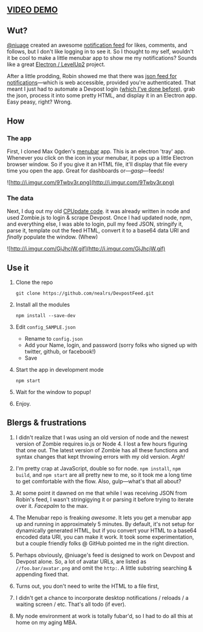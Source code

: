 ## [VIDEO DEMO](https://youtu.be/HDJnJXE7jcI)

## Wut?

[@niuage](http://devpost.com/niuage) created an awesome [notification feed](http://devpost.com/software/devpost-notification-center) for likes, comments, and follows, but I don't like logging in to see it. So I thought to my self, wouldn't it be cool to make a little menubar app to show me my notifications? Sounds like a great [Electron / LevelUp2](http://levelup2.devpost.com) project. 

After a little prodding, Robin showed me that there was [json feed for notifications](http://devpost.com/notifications.json?limit=30)&mdash;which is web accessible, provided you're authenticated. That meant I just had to automate a Devpost login ([which I've done before](http://devpost.com/software/cpupdate)), grab the json, process it into some pretty HTML, and display it in an Electron app. Easy peasy, right? Wrong.

## How

### The app

First, I cloned Max Ogden's [menubar](https://github.com/maxogden/menubar) app. This is an electron 'tray' app. Whenever you click on the icon in your menubar, it pops up a little Electron browser window. So if you give it an HTML file, it'll display that file every time you open the app. Great for dashboards or&mdash;_gasp_&mdash;feeds!

![http://i.imgur.com/9Twbv3r.png](http://i.imgur.com/9Twbv3r.png)

### The data

Next, I dug out my old [CPUpdate code](https://github.com/nealrs/cpupdate/blob/master/CPupdate.js). it was already written in node and used Zombie.js to login & scrape Devpost.
Once I had updated node, npm, and everything else, I was able to login, pull my feed JSON, stringify it, parse it, template out the feed HTML, convert it to a base64 data URI and _finally_ populate the window. (Whew)

![http://i.imgur.com/GjJhcjW.gif](http://i.imgur.com/GjJhcjW.gif)


## Use it

1. Clone the repo

	```
	git clone https://github.com/nealrs/DevpostFeed.git
	````

2. Install all the modules

	```
	npm install --save-dev
	```

3. Edit `config_SAMPLE.json`
	- Rename to `config.json`
	- Add your Name, login, and password (sorry folks who signed up with twitter, github, or facebook!)
	- Save

4. Start the app in development mode

	```
	npm start
	```

5. Wait for the window to popup!

6. Enjoy.

## Blergs & frustrations

1. I didn't realize that I was using an old version of node and the newest version of Zombie requires io.js or Node 4. I lost a few hours figuring that one out. The latest version of Zombie has all these functions and syntax changes that kept throwing errors with my old version. _Argh!_

2. I'm pretty crap at JavaScript, double so for node. `npm install`, `npm build`, and `npm start` are all pretty new to me, so it took me a long time to get comfortable with the flow. Also, gulp&mdash;what's that all about?

3. At some point it dawned on me that while I was receiving JSON from Robin's feed, I wasn't stringigying it or parsing it before trying to iterate over it.  *Facepalm* to the max.

4. The Menubar repo is freaking _awesome_. It lets you get a menubar app up and running in approximately 5 minutes. By default, it's not setup for dynamically generated HTML, but if you convert your HTML to a base64 encoded data URI, you can make it work. It took some experimentation, but a couple friendly folks @ GitHub pointed me in the right direction.

5. Perhaps obviously, @niuage's feed is designed to work on Devpost and Devpost alone. So, a lot of avatar URLs, are listed as `//foo.bar/avatar.png` and omit the `http:`. A little substring searching & appending fixed that.

6. Turns out, you don't need to write the HTML to a file first,

7. I didn't get a chance to incorporate desktop notifications / reloads / a waiting screen / etc. That's all todo (if ever).

7. My node environment at work is totally fubar'd, so I had to do all this at home on my aging MBA.
